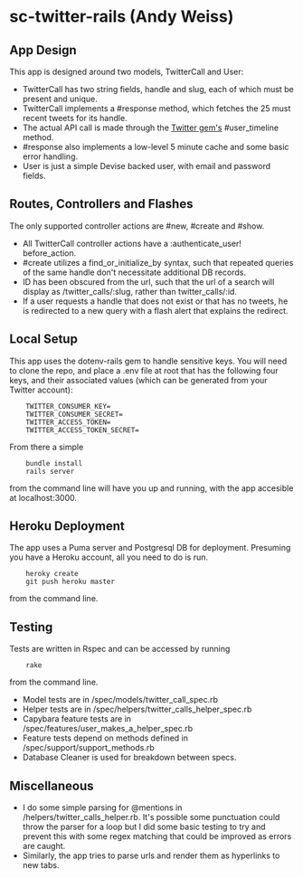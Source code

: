 # sc-twitter-rails (Andy Weiss)

## App Design

This app is designed around two models, TwitterCall and User:

- TwitterCall has two string fields, handle and slug, each of which must be present and unique.
- TwitterCall implements a #response method, which fetches the 25 must recent tweets for its handle.
- The actual API call is made through the [Twitter gem's](https://github.com/sferik/twitter) #user_timeline method.  
- #response also implements a low-level 5 minute cache and some basic error handling.
- User is just a simple Devise backed user, with email and password fields.

## Routes, Controllers and Flashes

The only supported controller actions are #new, #create and #show.

- All TwitterCall controller actions have a :authenticate_user! before_action.
- #create utilizes a find_or_initialize_by syntax, such that repeated queries of the same handle don't necessitate additional DB records.
- ID has been obscured from the url, such that the url of a search will display as /twitter_calls/:slug, rather than twitter_calls/:id.
- If a user requests a handle that does not exist or that has no tweets, he is redirected to a new query with a flash alert that explains the redirect.

## Local Setup

This app uses the dotenv-rails gem to handle sensitive keys.  You will need to clone the repo, and place a .env file at root that has the following four keys, and their associated values (which can be generated from your Twitter account):

        TWITTER_CONSUMER_KEY=
        TWITTER_CONSUMER_SECRET=
        TWITTER_ACCESS_TOKEN=
        TWITTER_ACCESS_TOKEN_SECRET=

From there a simple 

        bundle install
        rails server

from the command line will have you up and running, with the app accesible at localhost:3000.

## Heroku Deployment

The app uses a Puma server and Postgresql DB for deployment.  Presuming you have a Heroku account, all you need to do is run.

        heroky create
        git push heroku master

from the command line.

## Testing

Tests are written in Rspec and can be accessed by running

        rake

from the command line.  

- Model tests are in /spec/models/twitter_call_spec.rb
- Helper tests are in /spec/helpers/twitter_calls_helper_spec.rb
- Capybara feature tests are in /spec/features/user_makes_a_helper_spec.rb
- Feature tests depend on methods defined in /spec/support/support_methods.rb
- Database Cleaner is used for breakdown between specs.

## Miscellaneous

- I do some simple parsing for @mentions in /helpers/twitter_calls_helper.rb.  It's possible some punctuation could throw the parser for a loop but I did some basic testing to try and prevent this with some regex matching that could be improved as errors are caught.
- Similarly, the app tries to parse urls and render them as hyperlinks to new tabs.